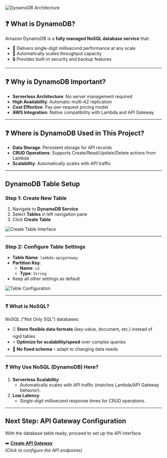 ![DynamoDB Architecture](https://github.com/user-attachments/assets/d7554f6b-553b-4b65-aaf1-b1acdd879f4b)    
## ❓ What is DynamoDB?  
Amazon DynamoDB is a **fully managed NoSQL database service** that:  
- 🚀 Delivers single-digit millisecond performance at any scale  
- 🔄 Automatically scales throughput capacity  
- 🔒 Provides built-in security and backup features  

---

## ❓ Why is DynamoDB Important?  
- **Serverless Architecture**: No server management required  
- **High Availability**: Automatic multi-AZ replication  
- **Cost Effective**: Pay-per-request pricing model  
- **AWS Integration**: Native compatibility with Lambda and API Gateway  

---

## ❓ Where is DynamoDB Used in This Project?  
- **Data Storage**: Persistent storage for API records  
- **CRUD Operations**: Supports Create/Read/Update/Delete actions from Lambda  
- **Scalability**: Automatically scales with API traffic  


---

## DynamoDB Table Setup

### Step 1: Create New Table
1. Navigate to **DynamoDB Service**  
2. Select **Tables** in left navigation pane  
3. Click **Create Table**  

![Create Table Interface](https://github.com/user-attachments/assets/eb05880f-7863-4ce8-a537-b7a185f62c70)  

---

### Step 2: Configure Table Settings
- **Table Name**: `lambda-apigateway`  
- **Partition Key**:  
  - **Name**: `id`  
  - **Type**: `String`  
- Keep all other settings as default  

![Table Configuration](https://github.com/user-attachments/assets/7c1e3a36-4716-4fde-93a0-432d9ccfe572)  

---

### ❓ What is NoSQL?  
NoSQL ("Not Only SQL") databases:  
- 🗄️ **Store flexible data formats** (key-value, document, etc.) instead of rigid tables  
- ⚡ **Optimize for scalability/speed** over complex queries  
- 🚫 **No fixed schema** – adapt to changing data needs  

---

### ❓ Why Use NoSQL (DynamoDB) Here?  
1. **Serverless Scalability**  
   - Automatically scales with API traffic (matches Lambda/API Gateway behavior).  
2. **Low Latency**
   - Single-digit millisecond response times for CRUD operations.

---

## Next Step: API Gateway Configuration  
With the database table ready, proceed to set up the API interface.  

➡️ **[Create API Gateway](api-gateway-setup.md)**  
*(Click to configure the API endpoints)*  
